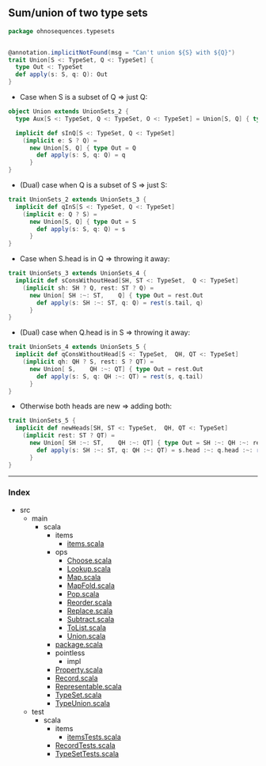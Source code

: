## Sum/union of two type sets

```scala
package ohnosequences.typesets


@annotation.implicitNotFound(msg = "Can't union ${S} with ${Q}")
trait Union[S <: TypeSet, Q <: TypeSet] {
  type Out <: TypeSet
  def apply(s: S, q: Q): Out
}
```

* Case when S is a subset of Q => just Q:

```scala
object Union extends UnionSets_2 {
  type Aux[S <: TypeSet, Q <: TypeSet, O <: TypeSet] = Union[S, Q] { type Out = O }

  implicit def sInQ[S <: TypeSet, Q <: TypeSet]
    (implicit e: S ? Q) =
      new Union[S, Q] { type Out = Q
        def apply(s: S, q: Q) = q
      }
}
```

* (Dual) case when Q is a subset of S => just S:

```scala
trait UnionSets_2 extends UnionSets_3 {
  implicit def qInS[S <: TypeSet, Q <: TypeSet]
    (implicit e: Q ? S) =
      new Union[S, Q] { type Out = S
        def apply(s: S, q: Q) = s
      }
}
```

* Case when S.head is in Q => throwing it away:

```scala
trait UnionSets_3 extends UnionSets_4 {
  implicit def sConsWithoutHead[SH, ST <: TypeSet,  Q <: TypeSet]
    (implicit sh: SH ? Q, rest: ST ? Q) =
      new Union[ SH :~: ST,    Q] { type Out = rest.Out
        def apply(s: SH :~: ST, q: Q) = rest(s.tail, q)
      }
}
```

* (Dual) case when Q.head is in S => throwing it away:

```scala
trait UnionSets_4 extends UnionSets_5 {
  implicit def qConsWithoutHead[S <: TypeSet,  QH, QT <: TypeSet]
    (implicit qh: QH ? S, rest: S ? QT) =
      new Union[ S,    QH :~: QT] { type Out = rest.Out
        def apply(s: S, q: QH :~: QT) = rest(s, q.tail)
      }
}
```

* Otherwise both heads are new => adding both:

```scala
trait UnionSets_5 {
  implicit def newHeads[SH, ST <: TypeSet,  QH, QT <: TypeSet]
    (implicit rest: ST ? QT) =
      new Union[ SH :~: ST,    QH :~: QT] { type Out = SH :~: QH :~: rest.Out
        def apply(s: SH :~: ST, q: QH :~: QT) = s.head :~: q.head :~: rest(s.tail, q.tail)
      }
}

```


------

### Index

+ src
  + main
    + scala
      + items
        + [items.scala][main/scala/items/items.scala]
      + ops
        + [Choose.scala][main/scala/ops/Choose.scala]
        + [Lookup.scala][main/scala/ops/Lookup.scala]
        + [Map.scala][main/scala/ops/Map.scala]
        + [MapFold.scala][main/scala/ops/MapFold.scala]
        + [Pop.scala][main/scala/ops/Pop.scala]
        + [Reorder.scala][main/scala/ops/Reorder.scala]
        + [Replace.scala][main/scala/ops/Replace.scala]
        + [Subtract.scala][main/scala/ops/Subtract.scala]
        + [ToList.scala][main/scala/ops/ToList.scala]
        + [Union.scala][main/scala/ops/Union.scala]
      + [package.scala][main/scala/package.scala]
      + pointless
        + impl
      + [Property.scala][main/scala/Property.scala]
      + [Record.scala][main/scala/Record.scala]
      + [Representable.scala][main/scala/Representable.scala]
      + [TypeSet.scala][main/scala/TypeSet.scala]
      + [TypeUnion.scala][main/scala/TypeUnion.scala]
  + test
    + scala
      + items
        + [itemsTests.scala][test/scala/items/itemsTests.scala]
      + [RecordTests.scala][test/scala/RecordTests.scala]
      + [TypeSetTests.scala][test/scala/TypeSetTests.scala]

[main/scala/items/items.scala]: ../items/items.scala.md
[main/scala/ops/Choose.scala]: Choose.scala.md
[main/scala/ops/Lookup.scala]: Lookup.scala.md
[main/scala/ops/Map.scala]: Map.scala.md
[main/scala/ops/MapFold.scala]: MapFold.scala.md
[main/scala/ops/Pop.scala]: Pop.scala.md
[main/scala/ops/Reorder.scala]: Reorder.scala.md
[main/scala/ops/Replace.scala]: Replace.scala.md
[main/scala/ops/Subtract.scala]: Subtract.scala.md
[main/scala/ops/ToList.scala]: ToList.scala.md
[main/scala/ops/Union.scala]: Union.scala.md
[main/scala/package.scala]: ../package.scala.md
[main/scala/Property.scala]: ../Property.scala.md
[main/scala/Record.scala]: ../Record.scala.md
[main/scala/Representable.scala]: ../Representable.scala.md
[main/scala/TypeSet.scala]: ../TypeSet.scala.md
[main/scala/TypeUnion.scala]: ../TypeUnion.scala.md
[test/scala/items/itemsTests.scala]: ../../../test/scala/items/itemsTests.scala.md
[test/scala/RecordTests.scala]: ../../../test/scala/RecordTests.scala.md
[test/scala/TypeSetTests.scala]: ../../../test/scala/TypeSetTests.scala.md